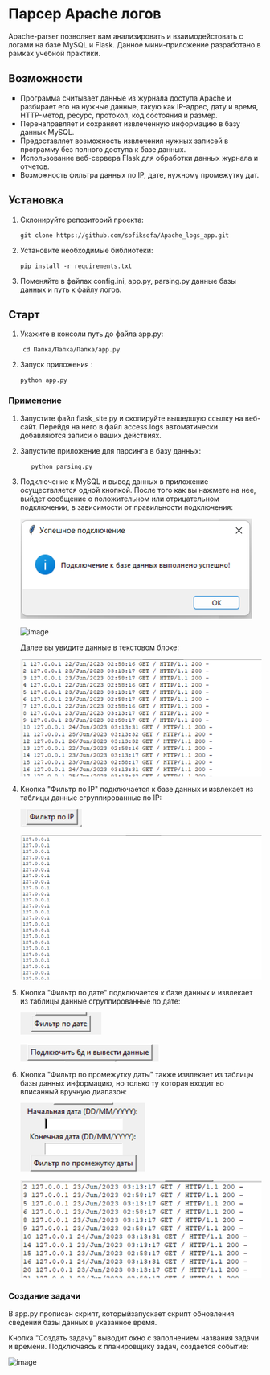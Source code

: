 <h1>Парсер Apache логов</h1>
Apache-parser позволяет вам анализировать и взаимодейстовать с логами на базе MySQL и Flask. Данное мини-приложение разработано в рамках учебной практики.

<h2>Возможности</h2>
<ul style="list-style-type: square;">
  
  <li>Программа считывает данные из журнала доступа Apache и разбирает его на нужные данные, такую как IP-адрес, дату и время, HTTP-метод, ресурс, протокол, код состояния и размер.</li>
  <li>Перенаправляет и сохраняет извлеченную информацию в базу данных MySQL.</li>
  <li>Предоставляет возможность извлечения нужных записей в программу без полного доступа к базе данных.</li>
  <li>Использование веб-сервера Flask для обработки данных журнала и отчетов.</li>
  <li>Возможность фильтра данных по IP, дате, нужному промежутку дат.</li>

</ul>

<h2>Установка</h2>
 
1. Склонируйте репозиторий проекта:

   ```
   git clone https://github.com/sofiksofa/Apache_logs_app.git
   ```
   
2. Установите необходимые библиотеки:
      ```
      pip install -r requirements.txt
   ```
      
3. Поменяйте в файлах config.ini, app.py, parsing.py данные базы данных и путь к файлу логов.

<h2>Старт</h2>  

1. Укажите в консоли путь до файла app.py:
   
  ```
      cd Папка/Папка/Папка/app.py
   ```

2. Запуск приложения :
   
      ```
      python app.py
   ```
<h3>Применение</h3>

1. Запустите файл flask_site.py и скопируйте вышедшую ссылку на веб-сайт. Перейдя на него в файл access.logs автоматически добавляются записи о ваших действиях.  

2. Запустите приложение для парсинга в базу данных:
   
   ```
      python parsing.py
   ```
3. Подключение к MySQL и вывод данных в приложение осуществляется одной кнопкой.
   После того как вы нажмете на нее, выйдет сообщение о положительном или отрицательном подключении, в зависимости от правильности подключения:

   ![image](https://github.com/sofiksofa/Apache_logs_app/blob/sofiksofa-screenshots-1/%D0%A1%D0%BD%D0%B8%D0%BC%D0%BE%D0%BA%20%D1%8D%D0%BA%D1%80%D0%B0%D0%BD%D0%B0%202023-06-25%20201358.png)

   ![image]()
   
   Далее вы увидите данные в текстовом блоке:
   
   ![image](https://github.com/sofiksofa/Apache_logs_app/blob/sofiksofa-screenshots-1/%D0%A1%D0%BD%D0%B8%D0%BC%D0%BE%D0%BA%20%D1%8D%D0%BA%D1%80%D0%B0%D0%BD%D0%B0%202023-06-25%20201504.png)
   
4. Кнопка "Фильтр по IP" подключается к базе данных и извлекает из таблицы данные сгруппированные по IP:
   
   ![image](https://github.com/sofiksofa/Apache_logs_app/blob/sofiksofa-screenshots-1/%D0%A1%D0%BD%D0%B8%D0%BC%D0%BE%D0%BA%20%D1%8D%D0%BA%D1%80%D0%B0%D0%BD%D0%B0%202023-06-25%20202017.png)

   ![image](https://github.com/sofiksofa/Apache_logs_app/blob/sofiksofa-screenshots-1/%D0%A1%D0%BD%D0%B8%D0%BC%D0%BE%D0%BA%20%D1%8D%D0%BA%D1%80%D0%B0%D0%BD%D0%B0%202023-06-25%20201640.png)
   
5. Кнопка "Фильтр по дате" подключается к базе данных и извлекает из таблицы данные сгруппированные по дате:
   
   ![image](https://github.com/sofiksofa/Apache_logs_app/blob/sofiksofa-screenshots-1/%D0%A1%D0%BD%D0%B8%D0%BC%D0%BE%D0%BA%20%D1%8D%D0%BA%D1%80%D0%B0%D0%BD%D0%B0%202023-06-25%20202032.png)

   ![image](https://github.com/sofiksofa/Apache_logs_app/blob/sofiksofa-screenshots-1/%D0%A1%D0%BD%D0%B8%D0%BC%D0%BE%D0%BA%20%D1%8D%D0%BA%D1%80%D0%B0%D0%BD%D0%B0%202023-06-25%20202050.png)
   
6. Кнопка "Фильтр по промежутку даты" также извлекает из таблицы базы данных информацию, но только ту которая входит во вписанный вручную диапазон:
    
   ![image](https://github.com/sofiksofa/Apache_logs_app/blob/sofiksofa-screenshots-1/%D0%A1%D0%BD%D0%B8%D0%BC%D0%BE%D0%BA%20%D1%8D%D0%BA%D1%80%D0%B0%D0%BD%D0%B0%202023-06-25%20201829.png)
  
   ![image]( https://github.com/sofiksofa/Apache_logs_app/blob/sofiksofa-screenshots-1/%D0%A1%D0%BD%D0%B8%D0%BC%D0%BE%D0%BA%20%D1%8D%D0%BA%D1%80%D0%B0%D0%BD%D0%B0%202023-06-25%20202002.png)

<h3>Создание задачи</h3>

В app.py прописан скрипт, которыйзапускает скрипт обновления сведений базы данных в указанное время.

Кнопка "Создать задачу" выводит окно с заполнением названия задачи и времени. Подключаясь к планировщику задач, создается событие:

   ![image](https://github.com/sofiksofa/Apache_logs_app/assets/137713536/a876835a-11cb-4726-bd38-b16f4182321b)

   


